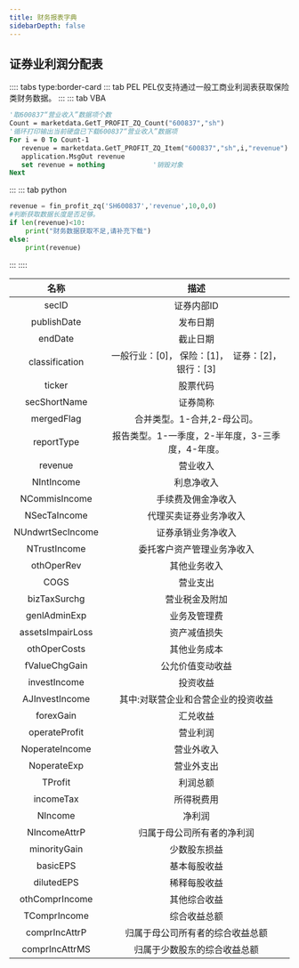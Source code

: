 ```yaml
---
title: 财务报表字典
sidebarDepth: false
---
```


## 证券业利润分配表

:::: tabs type:border-card
::: tab PEL
PEL仅支持通过一般工商业利润表获取保险类财务数据。
:::
::: tab VBA
 ```vb
'取600837“营业收入”数据项个数
Count = marketdata.GetT_PROFIT_ZQ_Count("600837","sh")
'循环打印输出当前硬盘已下载600837“营业收入”数据项 
For i = 0 To Count-1
    revenue = marketdata.GetT_PROFIT_ZQ_Item("600837","sh",i,"revenue")
    application.MsgOut revenue
    set revenue = nothing            '销毁对象 
Next
  ```
:::
::: tab python
```py
revenue = fin_profit_zq('SH600837','revenue',10,0,0)
#判断获取数据长度是否足够。
if len(revenue)<10:
    print("财务数据获取不足,请补充下载")
else:
    print(revenue)
```
:::
::::

|名称 | 描述 |
|:---------:|:----------:|
|	secID	|	证券内部ID	|
|	publishDate	|	发布日期	|
|	endDate	|	截止日期	|
|	classification	|	一般行业：[0]， 保险：[1]，  证券：[2]， 银行：[3]	|
|	ticker	|	股票代码	|
|	secShortName	|	证券简称	|
|	mergedFlag	|	合并类型。1-合并,2-母公司。	|
|	reportType	|	报告类型。1-一季度，2-半年度，3-三季度，4-年度。	|
|	revenue	|	营业收入	|
|	NIntIncome	|	利息净收入	|
|	NCommisIncome	|	手续费及佣金净收入	|
|	NSecTaIncome	|	代理买卖证券业务净收入	|
|	NUndwrtSecIncome	|	证券承销业务净收入	|
|	NTrustIncome	|	委托客户资产管理业务净收入	|
|	othOperRev	|	其他业务收入	|
|	COGS	|	营业支出	|
|	bizTaxSurchg	|	营业税金及附加	|
|	genlAdminExp	|	业务及管理费	|
|	assetsImpairLoss	|	资产减值损失	|
|	othOperCosts	|	其他业务成本	|
|	fValueChgGain	|	公允价值变动收益	|
|	investIncome	|	投资收益	|
|	AJInvestIncome	|	其中:对联营企业和合营企业的投资收益	|
|	forexGain	|	汇兑收益	|
|	operateProfit	|	营业利润	|
|	NoperateIncome	|	营业外收入	|
|	NoperateExp	|	营业外支出	|
|	TProfit	|	利润总额	|
|	incomeTax	|	所得税费用	|
|	NIncome	|	净利润	|
|	NIncomeAttrP	|	归属于母公司所有者的净利润	|
|	minorityGain	|	少数股东损益	|
|	basicEPS	|	基本每股收益	|
|	dilutedEPS	|	稀释每股收益	|
|	othComprIncome	|	其他综合收益	|
|	TComprIncome	|	综合收益总额	|
|	comprIncAttrP	|	归属于母公司所有者的综合收益总额	|
|	comprIncAttrMS	|	归属于少数股东的综合收益总额	|
